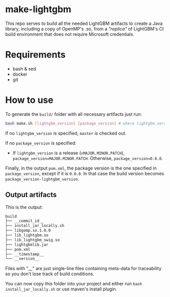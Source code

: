 # make-lightgbm

This repo serves to build all the needed LightGBM artifacts to create a Java library, including a copy of OpenMP's .so, from a *"replica"* of LightGBM's CI build environment that does not require Microsoft credentials.

# Requirements

- bash & sed
- docker
- git

# How to use

To generate the `build/` folder with all necessary artifacts just run:

```bash
bash make.sh [lightgbm_version] [package_version] # where lightgbm_version is any of (commit_id, tag, branch)
```
If no `lightgbm_version` is specified, `master` is checked out.

If no `package_version` is specified:
 - If `lightgbm_version` is a release (`vMAJOR.MINOR.PATCH`), `package_version=MAJOR.MINOR.PATCH`.
 Otherwise, `package_version=0.0.0`.
 
Finally, in the output `pom.xml`, the package version is the one specified in `package_version`, except if it is `0.0.0`. In that case the build version becomes `package_version-lightgbm_version`.

## Output artifacts

This is the output:
```bash
build
├── __commit_id__
├── install_jar_locally.sh
├── libgomp.so.1.0.0
├── lib_lightgbm.so
├── lib_lightgbm_swig.so
├── lightgbmlib.jar
├── pom.xml
├── __timestamp__
└── __version__
```

Files with "__" are just single-line files containing meta-data for traceability so you don't lose track of build conditions.

You can now copy this folder into your project and either run `bash install_jar_locally.sh` or use maven's install plugin.






